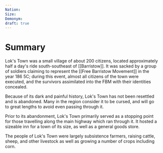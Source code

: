 ```yaml
---
Nation: 
Size: 
Demonym: 
draft: true
---
```


# Summary
Lok's Town was a small village of about 200 citizens, located approximately half a day's ride south-southeast of [[Barristow]]. It was sacked by a group of soldiers claiming to represent the [[Free Barristow Movement]] in the year 186 5C; during this event, almost all citizens of the town were executed, and the survivors assimilated into the FBM with their identities concealed. 

Because of its dark and painful history, Lok's Town has not been resettled and is abandoned. Many in the region consider it to be cursed, and will go to great lengths to avoid even passing through it. 

Prior to its abandonment, Lok's Town primarily served as a stopping point for those travelling along the main highway which ran through it. It hosted a sizeable inn for a town of its size, as well as a general goods store. 

The people of Lok's Town were largely subsistence farmers, raising cattle, sheep, and other livestock as well as growing a number of crops including corn. 